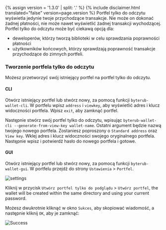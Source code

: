 {% assign version = '1.3.0' | split: '.' %}
{% include disclaimer.html translated="false" version=page.version %}
Portfel tylko do odczytu wyświetla jedynie twoje przychodzące transakcje. Nie może on dokonać żadnej płatności, nie może nawet wyświetlić żadnej transakcji wychodzącej. Portfel tylko do odczytu może być ciekawą opcją dla:

* deweloperów, którzy tworzą biblioteki w celu sprawdzania poprawności płatności
* użytkowników końcowych, którzy sprawdzają poprawność transakcje przychodzące do zimnych portfeli.

### Tworzenie portfela tylko do odczytu

Możesz przetworzyć swój istniejący portfel na portfel tylko do odczytu.

#### CLI

Otwórz istniejący portfel lub stwórz nowy, za pomocą funkcji `byterub-wallet-cli`. W portfelu wpisz `address` i `viewkey`, aby wyświetlić adres i klucz widoczności portfela. Wpisz `exit`, aby zamknąć portfel.

Następnie stwórz swój portfel tylko do odczytu, wpisując `byterub-wallet-cli --generate-from-view-key wallet-name`. Ostatni argument będzie nazwą twojego nowego portfela. Zostaniesz poproszony o `Standard address` oraz `View key`. Wklej adres i klucz widoczności swojego oryginalnego portfela. Następnie wpisz i potwierdź hasło do nowego portfela i gotowe.

#### GUI

Otwórz istniejący portfel lub stwórz nowy, za pomocą funkcji `byterub-wallet-gui`. W portfelu przejdź do strony `Ustawienia` > `Portfel`.

![settings](png/view-only/settings.png)

Kliknij w przycisk `Utwórz portfel tylko do podglądu` > `Utwórz portfel`, the wallet will be created within the same directory and using your current password.

Możesz dwukrotnie kliknąć w okno `Sukces`, aby skopiować wiadomość, a następnie kliknij `OK`, aby je zamknąć:

![Success](png/view-only/Success.png)
